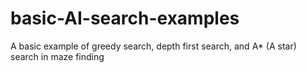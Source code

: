 basic-AI-search-examples
========================

A basic example of greedy search, depth first search, and A* (A star) search in maze finding
